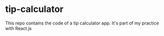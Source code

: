 # tip-calculator
This repo contains the code of a tip calculator app. It's part of my practice with React.js
